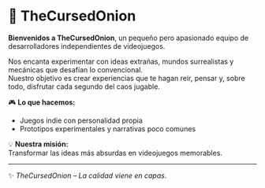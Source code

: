 # 🧅 TheCursedOnion

**Bienvenidos a TheCursedOnion**, un pequeño pero apasionado equipo de desarrolladores independientes de videojuegos.  

Nos encanta experimentar con ideas extrañas, mundos surrealistas y mecánicas que desafían lo convencional.  
Nuestro objetivo es crear experiencias que te hagan reír, pensar y, sobre todo, disfrutar cada segundo del caos jugable.  

🎮 **Lo que hacemos:**
- Juegos indie con personalidad propia  
- Prototipos experimentales y narrativas poco comunes  

💡 **Nuestra misión:**  
Transformar las ideas más absurdas en videojuegos memorables.  

---

✨ *TheCursedOnion – La calidad viene en capas.*
